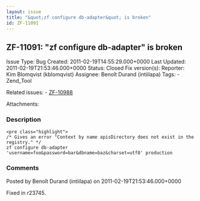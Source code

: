 ```yaml
---
layout: issue
title: "&quot;zf configure db-adapter&quot; is broken"
id: ZF-11091
---
```


ZF-11091: "zf configure db-adapter" is broken
---------------------------------------------

 Issue Type: Bug Created: 2011-02-19T14:55:29.000+0000 Last Updated: 2011-02-19T21:53:46.000+0000 Status: Closed Fix version(s): 
 Reporter:  Kim Blomqvist (kblomqvist)  Assignee:  Benoît Durand (intiilapa)  Tags: - Zend\_Tool
 
 Related issues: - [ZF-10988](/issues/browse/ZF-10988)
 
 Attachments: 
### Description

 
    <pre class="highlight">
    /* Gives an error "Context by name apisDirectory does not exist in the registry." */
    zf configure db-adapter 'username=foo&password=bar&dbname=baz&charset=utf8' production


 

 

### Comments

Posted by Benoît Durand (intiilapa) on 2011-02-19T21:53:46.000+0000

Fixed in r23745.

 

 